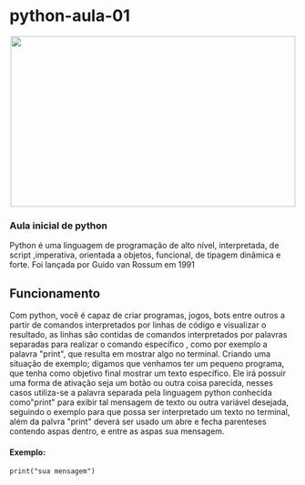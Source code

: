 # python-aula-01

<p align="center">
  <img width="500" height="300" src="https://user-images.githubusercontent.com/57453192/87078882-a5277500-c1fb-11ea-9b38-7bdd1f7ce09e.png">
</p>

### Aula inicial de python
Python é uma linguagem de programação de alto nível, interpretada, de script
,imperativa, orientada a objetos, funcional, de tipagem dinâmica e forte. Foi lançada por Guido van Rossum em 1991
## Funcionamento
Com python, você é capaz de criar programas, jogos, bots entre outros a partir de comandos interpretados por
linhas de código e visualizar o resultado, as linhas são contidas de comandos interpretados por palavras separadas para realizar o comando específico
, como por exemplo a palavra "print", que resulta em mostrar algo no terminal. Criando uma situação de exemplo; digamos que venhamos ter um pequeno 
programa, que tenha como objetivo final mostrar um texto específico. Ele irá possuir uma forma de ativação seja um botão ou outra coisa parecida,
nesses casos utiliza-se a palavra separada pela linguagem python conhecida como"print" para exibir tal mensagem de texto ou outra variável desejada, 
seguindo o exemplo para que possa ser interpretado um texto no terminal, além da palvra "print" deverá ser usado um abre e fecha parenteses contendo aspas dentro, e entre 
as aspas sua mensagem.
#### Exemplo: 


```
print("sua mensagem")
```
